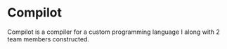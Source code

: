# Compilot

Compilot is a compiler for a custom programming language I along with 2 team members constructed.
